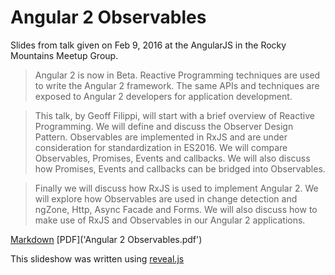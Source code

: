 # Angular 2 Observables

Slides from talk given on Feb 9, 2016 at the AngularJS in the Rocky Mountains Meetup Group.

>Angular 2 is now in Beta. Reactive Programming techniques are used to write the Angular 2 framework. The same APIs and techniques are exposed to Angular 2 developers for application development.

>This talk, by Geoff Filippi, will start with a brief overview of Reactive Programming. We will define and discuss the Observer Design Pattern. Observables are implemented in RxJS and are under consideration for standardization in ES2016. We will compare Observables, Promises, Events and callbacks. We will also discuss how Promises, Events and callbacks can be bridged into Observables.

>Finally we will discuss how RxJS is used to implement Angular 2. We will explore how Observables are used in change detection and ngZone, Http, Async Facade and Forms. We will also discuss how to make use of RxJS and Observables in our Angular 2 applications.

[Markdown]('angular-change.md')
[PDF]('Angular 2 Observables.pdf')

This slideshow was written using [reveal.js](https://github.com/hakimel/reveal.js)

